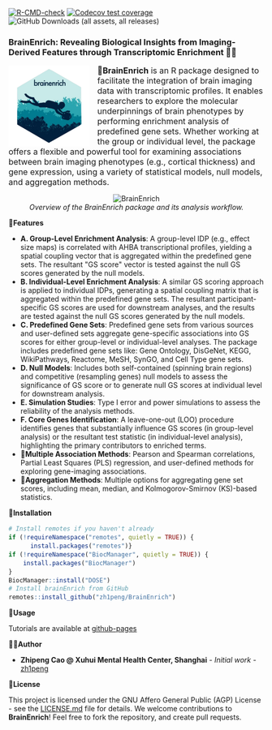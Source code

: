 [![R-CMD-check](https://github.com/zh1peng/BrainEnrich/actions/workflows/R-CMD-check.yml/badge.svg)](https://github.com/zh1peng/BrainEnrich/actions/workflows/R-CMD-check.yml)
[![Codecov test coverage](https://codecov.io/gh/zh1peng/BrainEnrich/graph/badge.svg)](https://app.codecov.io/gh/zh1peng/BrainEnrich)
![GitHub Downloads (all assets, all releases)](https://img.shields.io/github/downloads/zh1peng/BrainEnrich/total?logo=plume&label=Download&color=%23328da8)

### BrainEnrich: Revealing Biological Insights from Imaging-Derived Features through Transcriptomic Enrichment 🧠🧬

<p align="left">
  <img src="images/sticker.png" alt="R Sticker" align="left" height="160" style="margin-right: 15px;">
  <span style="vertical-align: top; font-size: 16px;text-align: justify;">
    🎯<strong>BrainEnrich</strong> is an R package designed to facilitate the integration of brain imaging data with transcriptomic profiles. It enables researchers to explore the molecular underpinnings of brain phenotypes by performing enrichment analysis of predefined gene sets. Whether working at the group or individual level, the package offers a flexible and powerful tool for examining associations between brain imaging phenotypes (e.g., cortical thickness) and gene expression, using a variety of statistical models, null models, and aggregation methods.
  </span>
</p>

<p align="center">
  <img src="images/workflow.png" alt="BrainEnrich">
  <br>
  <em>Overview of the BrainEnrich package and its analysis workflow.</em>
</p>

🚀**Features**
- **A. Group-Level Enrichment Analysis**: A group-level IDP (e.g., effect size maps) is correlated with AHBA transcriptional profiles, yielding a spatial coupling vector that is aggregated within the predefined gene sets. The resultant "GS score" vector is tested against the null GS scores generated by the null models.  
- **B. Individual-Level Enrichment Analysis**: A similar GS scoring approach is applied to individual IDPs, generating a spatial coupling matrix that is aggregated within the predefined gene sets. The resultant participant-specific GS scores are used for downstream analyses, and the results are tested against the null GS scores generated by the null models. 
- **C. Predefined Gene Sets**: Predefined gene sets from various sources and user-defined sets aggregate gene-specific associations into GS scores for either group-level or individual-level analyses. The package includes predefined gene sets like: Gene Ontology, DisGeNet, KEGG, WikiPathways, Reactome, MeSH, SynGO, and Cell Type gene sets. 
- **D. Null Models**: Includes both self-contained (spinning brain regions) and competitive (resampling genes) null models to assess the significance of GS score or to generate null GS scores at individual level for downstream analysis.
- **E. Simulation Studies**: Type I error and power simulations to assess the reliability of the analysis methods.
- **F. Core Genes Identification**: A leave-one-out (LOO) procedure identifies genes that substantially influence GS scores (in group-level analysis) or the resultant test statistic (in individual-level analysis), highlighting the primary contributors to enriched terms. 
- 🔧**Multiple Association Methods**: Pearson and Spearman correlations, Partial Least Squares (PLS) regression, and user-defined methods for exploring gene-imaging associations.
- 🔧**Aggregation Methods**: Multiple options for aggregating gene set scores, including mean, median, and Kolmogorov-Smirnov (KS)-based statistics.


💾**Installation** 

```r
# Install remotes if you haven't already
if (!requireNamespace("remotes", quietly = TRUE)) {
      install.packages("remotes")}
if (!requireNamespace("BiocManager", quietly = TRUE)) {
    install.packages("BiocManager")
}
BiocManager::install("DOSE")
# Install brainEnrich from GitHub
remotes::install_github("zh1peng/BrainEnrich")
```

🔬**Usage**

Tutorials are available at [github-pages](https://zh1peng.github.io/BrainEnrich/)

👨‍💻**Author**

* **Zhipeng Cao @ Xuhui Mental Health Center, Shanghai** - *Initial work* - [zh1peng](https://github.com/zh1peng)


📜**License** 

This project is licensed under the GNU Affero General Public (AGP) License - see the [LICENSE.md](LICENSE.md) file for details. We welcome contributions to **BrainEnrich**! Feel free to fork the repository, and create pull requests.
